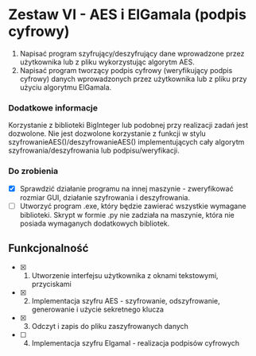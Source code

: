 # Zestaw VI - AES i ElGamala (podpis cyfrowy)
1. Napisać program szyfrujący/deszyfrujący dane wprowadzone przez użytkownika lub z pliku wykorzystując algorytm AES.
2. Napisać program tworzący podpis cyfrowy (weryfikujący podpis cyfrowy) danych wprowadzonych przez użytkownika lub z pliku przy użyciu algorytmu ElGamala.

### Dodatkowe informacje
Korzystanie z biblioteki BigInteger lub podobnej przy realizacji zadań jest dozwolone. 
Nie jest dozwolone korzystanie z funkcji w stylu szyfrowanieAES()/deszyfrowanieAES() implementujących cały algorytm szyfrowania/deszyfrowania lub podpisu/weryfikacji.

### Do zrobienia
- [x] Sprawdzić działanie programu na innej maszynie - zweryfikować rozmiar GUI, działanie szyfrowania i deszyfrowania.
- [ ] Utworzyć program .exe, który będzie zawierać wszystkie wymagane biblioteki. Skrypt w formie .py nie zadziała na maszynie, która nie posiada wymaganych dodatkowych bibliotek.

## Funkcjonalność
- [x] 1. Utworzenie interfejsu użytkownika z oknami tekstowymi, przyciskami
- [x] 2. Implementacja szyfru AES - szyfrowanie, odszyfrowanie, generowanie i użycie sekretnego klucza
- [x] 3. Odczyt i zapis do pliku zaszyfrowanych danych
- [ ] 4. Implementacja szyfru Elgamal - realizacja podpisów cyfrowych
